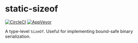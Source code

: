 # static-sizeof

[![CircleCI](https://circleci.com/gh/TerrorJack/static-sizeof/tree/master.svg?style=shield)](https://circleci.com/gh/TerrorJack/static-sizeof/tree/master)
[![AppVeyor](https://ci.appveyor.com/api/projects/status/github/TerrorJack/static-sizeof?branch=master&svg=true)](https://ci.appveyor.com/project/TerrorJack/static-sizeof?branch=master)

A type-level `SizeOf`. Useful for implementing bound-safe binary serialization.
